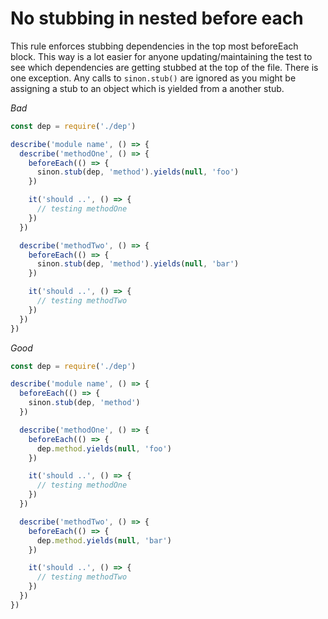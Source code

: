 # No stubbing in nested before each

This rule enforces stubbing dependencies in the top most beforeEach block. This way is a lot easier for anyone updating/maintaining the test to see which dependencies are getting stubbed at the top of the file.
There is one exception. Any calls to `sinon.stub()` are ignored as you might be assigning a stub to an object which is yielded from a another stub.

*Bad*

```javascript
const dep = require('./dep')

describe('module name', () => {
  describe('methodOne', () => {
    beforeEach(() => {
      sinon.stub(dep, 'method').yields(null, 'foo')
    })

    it('should ..', () => {
      // testing methodOne
    })
  })

  describe('methodTwo', () => {
    beforeEach(() => {
      sinon.stub(dep, 'method').yields(null, 'bar')
    })

    it('should ..', () => {
      // testing methodTwo
    })
  })
})
```

*Good*

```javascript
const dep = require('./dep')

describe('module name', () => {
  beforeEach(() => {
    sinon.stub(dep, 'method')
  })

  describe('methodOne', () => {
    beforeEach(() => {
      dep.method.yields(null, 'foo')
    })

    it('should ..', () => {
      // testing methodOne
    })
  })

  describe('methodTwo', () => {
    beforeEach(() => {
      dep.method.yields(null, 'bar')
    })

    it('should ..', () => {
      // testing methodTwo
    })
  })
})
```
